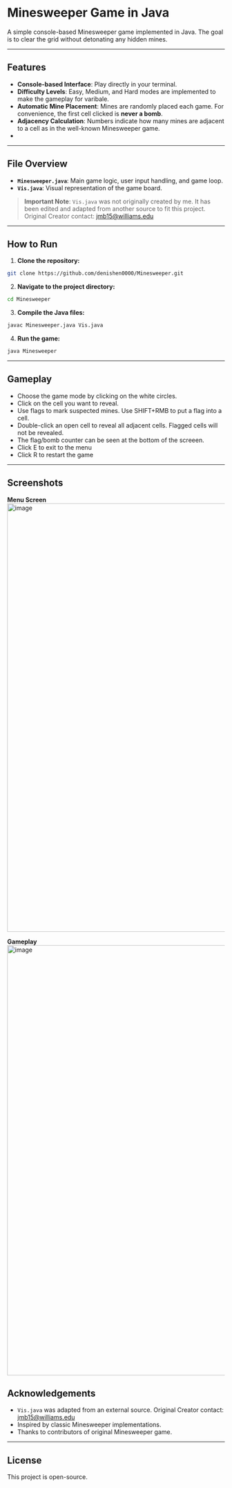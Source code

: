 # Minesweeper Game in Java

A simple console-based Minesweeper game implemented in Java. The goal is to clear the grid without detonating any hidden mines.

---

## Features

- **Console-based Interface**: Play directly in your terminal.
- **Difficulty Levels**: Easy, Medium, and Hard modes are implemented to make the gameplay for varibale.
- **Automatic Mine Placement**: Mines are randomly placed each game. For convenience, the first cell clicked is **never a bomb**.
- **Adjacency Calculation**: Numbers indicate how many mines are adjacent to a cell as in the well-known Minesweeper game.
- 
---

## File Overview

- **`Minesweeper.java`**: Main game logic, user input handling, and game loop.
- **`Vis.java`**: Visual representation of the game board.

> **Important Note**: `Vis.java` was not originally created by me. It has been edited and adapted from another source to fit this project. Original Creator contact: jmb15@williams.edu

---

## How to Run

1. **Clone the repository:**

```bash
git clone https://github.com/denishen0000/Minesweeper.git
```

2. **Navigate to the project directory:**

```bash
cd Minesweeper
```

3. **Compile the Java files:**

```bash
javac Minesweeper.java Vis.java
```

4. **Run the game:**

```bash
java Minesweeper
```

---

## Gameplay

- Choose the game mode by clicking on the white circles.
- Click on the cell you want to reveal.
- Use flags to mark suspected mines. Use SHIFT+RMB to put a flag into a cell.
- Double-click an open cell to reveal all adjacent cells. Flagged cells will not be revealed.
- The flag/bomb counter can be seen at the bottom of the screeen.
- Click E to exit to the menu 
- Click R to restart the game

---

## Screenshots

**Menu Screen**
<img width="992" height="991" alt="image" src="https://github.com/user-attachments/assets/7ab850a4-93bc-44f9-bcb3-50305ec58567" />

**Gameplay**
<img width="993" height="995" alt="image" src="https://github.com/user-attachments/assets/e50344d3-92b8-499f-9bc8-1e2fca6dbf3a" />

## Acknowledgements

- `Vis.java` was adapted from an external source. Original Creator contact: jmb15@williams.edu
- Inspired by classic Minesweeper implementations.
- Thanks to contributors of original Minesweeper game.
---

## License

This project is open-source.

